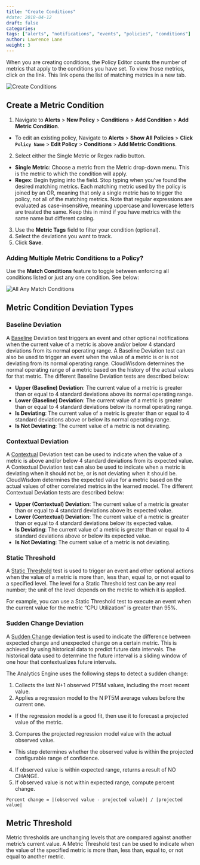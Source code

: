 ```yaml
---
title: "Create Conditions"
#date: 2018-04-12
draft: false
categories:
tags: ["alerts", "notifications", "events", "policies", "conditions"]
author: Lawrence Lane
weight: 3
---
```

When you are creating conditions, the Policy Editor counts the number of metrics that apply to the conditions you have set. To view those metrics, click on the link. This link opens the list of matching metrics in a new tab.

![Create Conditions](/images/create-conditions/create-conditions.png)

## Create a Metric Condition
1. Navigate to **Alerts** > **New Policy** > **Conditions** > **Add Condition** > **Add Metric Condition**.
  - To edit an existing policy, Navigate to **Alerts** > **Show All Policies** > **Click `Policy Name`** > **Edit Policy** > **Conditions** > **Add Metric Conditions**.
2. Select either the Single Metric or Regex radio button.
  - **Single Metric**: Choose a metric from the Metric drop-down menu. This is the metric to which the condition will apply.
  - **Regex**: Begin typing into the field. Stop typing when you’ve found the desired matching metrics. Each matching metric used by the policy is joined by an OR, meaning that only a single metric has to trigger the policy, not all of the matching metrics. Note that regular expressions are evaluated as case-insensitive, meaning uppercase and lowercase letters are treated the same. Keep this in mind if you have metrics with the same name but different casing.
3. Use the **Metric Tags** field to filter your condition (optional).
4. Select the deviations you want to track.
5. Click **Save**.

### Adding Multiple Metric Conditions to a Policy?

Use the **Match Conditions** feature to toggle between enforcing all conditions listed or just any one condition. See below:

![All Any Match Conditions](/images/create-conditions/all-any-match-conditions.png)

## Metric Condition Deviation Types

### Baseline Deviation
A [Baseline][1] Deviation test triggers an event and other optional notifications when the current value of a metric is above and/or below 4 standard deviations from its normal operating range. A Baseline Deviation test can also be used to trigger an event when the value of a metric is or is not deviating from its normal operating range. CloudWisdom determines the normal operating range of a metric based on the history of the actual values for that metric. The different Baseline Deviation tests are described below:

- **Upper (Baseline) Deviation**: The current value of a metric is greater than or equal to 4 standard deviations above its normal operating range.
- **Lower (Baseline) Deviation**: The current value of a metric is greater than or equal to 4 standard deviations below its normal operating range.
- **Is Deviating**: The current value of a metric is greater than or equal to 4 standard deviations above or below its normal operating range.
- **Is Not Deviating**: The current value of a metric is not deviating.

### Contextual Deviation
A [Contextual][2] Deviation test can be used to indicate when the value of a metric is above and/or below 4 standard deviations from its expected value. A Contextual Deviation test can also be used to indicate when a metric is deviating when it should not be, or is not deviating when it should be. CloudWisdom determines the expected value for a metric based on the actual values of other correlated metrics in the learned model. The different Contextual Deviation tests are described below:

- **Upper (Contextual) Deviation**: The current value of a metric is greater than or equal to 4 standard deviations above its expected value.
- **Lower (Contextual) Deviation**: The current value of a metric is greater than or equal to 4 standard deviations below its expected value.
- **Is Deviating**: The current value of a metric is greater than or equal to 4 standard deviations above or below its expected value.
- **Is Not Deviating**: The current value of a metric is not deviating.

### Static Threshold
A [Static Threshold][3] test is used to trigger an event and other optional actions when the value of a metric is more than, less than, equal to, or not equal to a specified level. The level for a Static Threshold test can be any real number; the unit of the level depends on the metric to which it is applied.

For example, you can use a Static Threshold test to execute an event when the current value for the metric “CPU Utilization” is greater than 95%.

### Sudden Change Deviation
A [Sudden Change][4] deviation test is used to indicate the difference between expected change and unexpected change on a certain metric. This is achieved by using historical data to predict future data intervals. The historical data used to determine the future interval is a sliding window of one hour that contextualizes future intervals.

The Analytics Engine uses the following steps to detect a sudden change:

1. Collects the last N+1 observed PT5M values, including the most recent value.
2. Applies a regression model to the N PT5M average values before the current one.
  - If the regression model is a good fit, then use it to forecast a projected value of the metric.
3. Compares the projected regression model value with the actual observed value.
  - This step determines whether the observed value is within the projected configurable range of confidence.
4. If observed value is within expected range, returns a result of NO CHANGE.
5. If observed value is not within expected range, compute percent change.

`Percent change = |(observed value - projected value)| / |projected value|`

## Metric Threshold
Metric thresholds are unchanging levels that are compared against another metric’s current value. A Metric Threshold test can be used to indicate when the value of the specified metric is more than, less than, equal to, or not equal to another metric.

[1]: /capacity-monitoring/analytics/baseline-bands
[2]: /capacity-monitoring/analytics/contextual-bands
[3]: /capacity-monitoring/analytics/static-thresholds
[4]: /capacity-monitoring/analytics/sudden-change-detection

